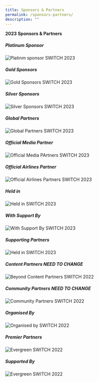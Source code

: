 ```yaml
---
title: Sponsors & Partners
permalink: /sponsors-partners/
description: ""
---
```

**2023 Sponsors & Partners**

##### Platinum Sponsor
![Platinm sponsor SWITCH 2023](/images/2023/Sponsors%20&%20Partners/platinum%20sponsors.png)

##### Gold Sponsors
![Gold Sponsors SWITCH 2023](/images/2023/Sponsors%20&%20Partners/gold%20sponsors.png)

##### Silver Sponsors
![Silver Sponsors SWITCH 2023](/images/2023/Sponsors%20&%20Partners/silver%20sponsors.png)

##### Global Partners
![Global Partners SWITCH 2023](/images/2023/Sponsors%20&%20Partners/global%20partners.png)

##### Official Media Partner
![Official Media PArtners SWITCH 2023](/images/2023/Sponsors%20&%20Partners/official%20media%20partners.png)

##### Official Airlines Partner
![Official Airlines Partners SWITCH 2023](/images/2023/Sponsors%20&%20Partners/official%20airline%20partner.png)

##### Held in
![Held in SWITCH 2023](/images/2023/Sponsors%20&%20Partners/held%20in.png)

##### With Support By
![With Support By SWITCH 2023](/images/2023/Sponsors%20&%20Partners/with%20support%20by.png)

##### Supporting Partners
![Held in SWITCH 2023](/images/2023/Sponsors%20&%20Partners/supporting%20partners.png)

##### Content Partners NEED TO CHANGE
![Beyond Content Partners SWITCH 2022](/images/sponsors%20&%20partners_cards%20(21).png)

##### Community Partners NEED TO CHANGE
![Community Partners SWITCH 2022](/images/community%20partners%202022_cards%20(3).png)

##### Organised By
![Organised by SWITCH 2022](/images/2023/Sponsors%20&%20Partners/organised%20by.png)

##### Premier Partners
![Evergreen SWITCH 2022](/images/2023/Sponsors%20&%20Partners/premier%20partners.png)

##### Supported By
![Evergreen SWITCH 2022](/images/2023/Sponsors%20&%20Partners/supported%20by.png)